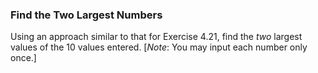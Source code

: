 ### Find the Two Largest Numbers

Using an approach similar to that for Exercise 4.21, find
the _two_ largest values of the 10 values entered. [_Note_: You may input each number only once.]